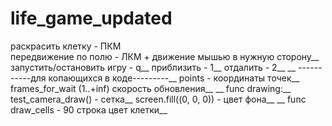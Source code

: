 # life_game_updated

раскрасить клетку - ПКМ<br />
передвижение по полю - ЛКМ + движение мышью в нужную сторону__
запустить/остановить игру - q__
приблизить - 1__
отдалить - 2__
__
-----------для копающихся в коде---------__
points - координаты точек__
frames_for_wait (1..+inf) скорость обновления__
__
func drawing:__
test_camera_draw() - сетка__
screen.fill((0, 0, 0)) - цвет фона__
__
func draw_cells - 90 строка цвет клетки__
